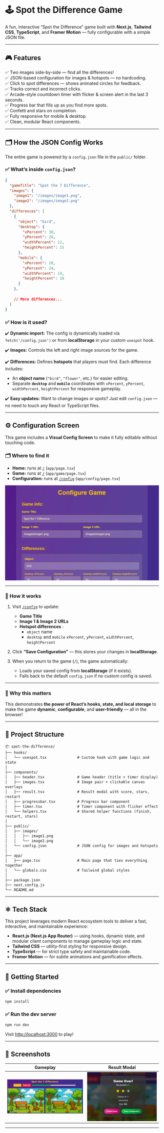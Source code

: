 # 🕹️ Spot the Difference Game

A fun, interactive “Spot the Difference” game built with **Next.js**, **Tailwind CSS**, **TypeScript**, and **Framer Motion** — fully configurable with a simple JSON file.

---

## 🎮 Features

✅ Two images side-by-side — find all the differences!  
✅ JSON-based configuration for images & hotspots — no hardcoding.  
✅ Click to spot differences — shows animated circles for feedback.  
✅ Tracks correct and incorrect clicks.  
✅ Arcade-style countdown timer with flicker & screen alert in the last 3 seconds.  
✅ Progress bar that fills up as you find more spots.  
✅ Confetti and stars on completion.  
✅ Fully responsive for mobile & desktop.  
✅ Clean, modular React components.

---

## 🗂️ How the JSON Config Works

The entire game is powered by a `config.json` file in the `public/` folder.

### ✅ What’s inside `config.json`?

```json
{
  "gameTitle": "Spot the 7 Difference",
  "images": {
    "image1": "/images/image1.png",
    "image2": "/images/image2.png"
  },
  "differences": [
    {
      "object": "bird",
      "desktop": {
        "xPercent": 30,
        "yPercent": 20,
        "widthPercent": 12,
        "heightPercent": 15
      },
      "mobile": {
        "xPercent": 28,
        "yPercent": 24,
        "widthPercent": 14,
        "heightPercent": 18
      }
    },

    // More differences...
  ]
}

```

### ✅ How is it used?

✔️ **Dynamic import:**
The config is dynamically loaded via `fetch('/config.json')` or from **localStorage** in your custom `usespot` hook.

✔️ **Images:**
Controls the left and right image sources for the game.

✔️ **Differences:**
Defines **hotspots** that players must find. Each difference includes:

* An **object name** (`"bird"`, `"flower"`, etc.) for easier editing.
* Separate **`desktop`** and **`mobile`** coordinates with `xPercent`, `yPercent`, `widthPercent`, `heightPercent` for responsive gameplay.

✔️ **Easy updates:**
Want to change images or spots? Just edit `config.json` — no need to touch any React or TypeScript files.

---

## ⚙️ Configuration Screen

This game includes a **Visual Config Screen** to make it fully editable without touching code.

### 🗂️ Where to find it

- **Home:** runs at [`/`](http://localhost:3000) (`app/page.tsx`)
- **Game:** runs at [`/`](http://localhost:3000/game) (`app/game/page.tsx`)
- **Configuration:** runs at [`/config`](http://localhost:3000/config) (`app/config/page.tsx`)

![Gameconfig](./public/screenshots/config.png)

---

### 🔑 How it works

1. Visit [`/config`](http://localhost:3000/config) to update:
   - **Game Title**
   - **Image 1 & Image 2 URLs**
   - **Hotspot differences** :
      * `object` name
      * `desktop` and `mobile` `xPercent`, `yPercent`, `widthPercent`, `heightPercent`

2. Click **“Save Configuration”** — this stores your changes in **localStorage**.

3. When you return to the game (`/`), the game automatically:
   - Loads your saved config from **localStorage** (if it exists).
   - Falls back to the default `config.json` if no custom config is saved.

---

### 🚀 Why this matters

This demonstrates **the power of React’s hooks, state, and local storage** to make the game **dynamic**, **configurable**, and **user-friendly** — all in the browser!

---

## 📁 Project Structure

```
📦 spot-the-difference/
├── hooks/
│   └── usespot.tsx              # Custom hook with game logic and state
│
├── components/
│   ├── header.tsx               # Game header (title + timer display)
│   ├── images.tsx               # Image pair + clickable canvas overlays
│   ├── result.tsx               # Result modal with score, stars, restart
│   ├── progressbar.tsx          # Progress bar component
│   ├── timer.tsx                # Timer component with flicker effect
│   └── helpers.tsx              # Shared helper functions (finish, restart, stars)
│
├── public/
│   ├── images/
│   │   ├── image1.png
│   │   └── image2.png
│   └── config.json              # JSON config for images and hotspots
│
├── app/
│   ├── page.tsx                 # Main page that ties everything together
│   └── globals.css              # Tailwind global styles
│
├── package.json
├── next.config.js
└── README.md

```
---

## ⚛️ Tech Stack

This project leverages modern React ecosystem tools to deliver a fast, interactive, and maintainable experience:

* **React.js (Next.js App Router)** — using hooks, dynamic state, and modular client components to manage gameplay logic and state.
* **Tailwind CSS** — utility-first styling for responsive design.
* **TypeScript** — for strict type safety and maintainable code.
* **Framer Motion** — for subtle animations and gamification effects.

---

## 🚀 Getting Started

### ✅ Install dependencies

```bash
npm install
```

### ✅ Run the dev server

```bash
npm run dev
```

Visit [http://localhost:3000](http://localhost:3000) to play!

---

## 📸 Screenshots

| Gameplay                                       | Result Modal                                           |
| ---------------------------------------------- | ------------------------------------------------------ |
| ![Gameplay](./public/screenshots/game-1.png) | ![Result Modal](./public/screenshots/game-result.png) |

---


